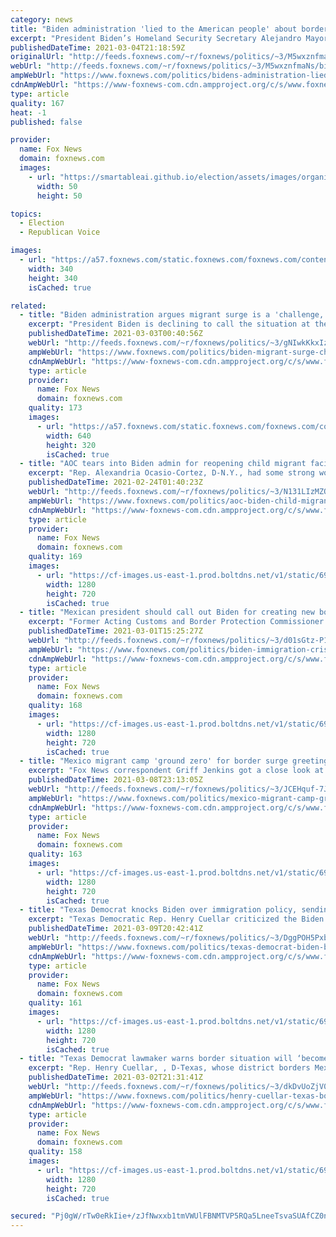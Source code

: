 ```yaml
---
category: news
title: "Biden administration 'lied to the American people' about border crisis: Ex-Border chief"
excerpt: "President Biden’s Homeland Security Secretary Alejandro Mayorkas \"lied to the American people\" about the growing border crisis, former Acting Customs and Border Protection Commissioner Mark Morgan said Thursday on \"The Faulkner Focus.\""
publishedDateTime: 2021-03-04T21:18:59Z
originalUrl: "http://feeds.foxnews.com/~r/foxnews/politics/~3/M5wxznfmaNs/bidens-administration-lied-american-border-crisis"
webUrl: "http://feeds.foxnews.com/~r/foxnews/politics/~3/M5wxznfmaNs/bidens-administration-lied-american-border-crisis"
ampWebUrl: "https://www.foxnews.com/politics/bidens-administration-lied-american-border-crisis.amp"
cdnAmpWebUrl: "https://www-foxnews-com.cdn.ampproject.org/c/s/www.foxnews.com/politics/bidens-administration-lied-american-border-crisis.amp"
type: article
quality: 167
heat: -1
published: false

provider:
  name: Fox News
  domain: foxnews.com
  images:
    - url: "https://smartableai.github.io/election/assets/images/organizations/foxnews.com-50x50.jpg"
      width: 50
      height: 50

topics:
  - Election
  - Republican Voice

images:
  - url: "https://a57.foxnews.com/static.foxnews.com/foxnews.com/content/uploads/2021/01/340/340/FOX-headshot-2-1.jpg?ve=1&tl=1"
    width: 340
    height: 340
    isCached: true

related:
  - title: "Biden administration argues migrant surge is a 'challenge,' not a 'crisis'"
    excerpt: "President Biden is declining to call the situation at the southern border a crisis – even amid reports that his administration needs another 20,000 beds at migrant facilities to deal with a surge of unaccompanied minors."
    publishedDateTime: 2021-03-03T00:40:56Z
    webUrl: "http://feeds.foxnews.com/~r/foxnews/politics/~3/gNIwkKkxIzc/biden-migrant-surge-challenge-not-crisis"
    ampWebUrl: "https://www.foxnews.com/politics/biden-migrant-surge-challenge-not-crisis.amp"
    cdnAmpWebUrl: "https://www-foxnews-com.cdn.ampproject.org/c/s/www.foxnews.com/politics/biden-migrant-surge-challenge-not-crisis.amp"
    type: article
    provider:
      name: Fox News
      domain: foxnews.com
    quality: 173
    images:
      - url: "https://a57.foxnews.com/static.foxnews.com/foxnews.com/content/uploads/2021/03/640/320/AP21061778358268-e1614731162572.jpg?ve=1&tl=1"
        width: 640
        height: 320
        isCached: true
  - title: "AOC tears into Biden admin for reopening child migrant facility: 'This is not okay'"
    excerpt: "Rep. Alexandria Ocasio-Cortez, D-N.Y., had some strong words for President Biden's administration after news surfaced that it was reopening a child migrant detention facility in Texas."
    publishedDateTime: 2021-02-24T01:40:23Z
    webUrl: "http://feeds.foxnews.com/~r/foxnews/politics/~3/N131LIzMZO8/aoc-biden-child-migrant-facility"
    ampWebUrl: "https://www.foxnews.com/politics/aoc-biden-child-migrant-facility.amp"
    cdnAmpWebUrl: "https://www-foxnews-com.cdn.ampproject.org/c/s/www.foxnews.com/politics/aoc-biden-child-migrant-facility.amp"
    type: article
    provider:
      name: Fox News
      domain: foxnews.com
    quality: 169
    images:
      - url: "https://cf-images.us-east-1.prod.boltdns.net/v1/static/694940094001/8c344915-8c99-4be2-b518-e14a049426cb/58ebec30-01e6-4e46-b823-b9f83aae2b97/1280x720/match/image.jpg"
        width: 1280
        height: 720
        isCached: true
  - title: "Mexican president should call out Biden for creating new border 'crisis': Mark Morgan"
    excerpt: "Former Acting Customs and Border Protection Commissioner Mark Morgan said former President Donald Trump’s criticisms of President Joe Biden’s immigration policies at CPAC were “spot on,” arguing that Biden’s “radical, open border policies” have created a “crisis” at the U.S. Southern Border."
    publishedDateTime: 2021-03-01T15:25:27Z
    webUrl: "http://feeds.foxnews.com/~r/foxnews/politics/~3/d01sGtz-P1I/biden-immigration-crisis-southern-border-former-cbp-commissioner"
    ampWebUrl: "https://www.foxnews.com/politics/biden-immigration-crisis-southern-border-former-cbp-commissioner.amp"
    cdnAmpWebUrl: "https://www-foxnews-com.cdn.ampproject.org/c/s/www.foxnews.com/politics/biden-immigration-crisis-southern-border-former-cbp-commissioner.amp"
    type: article
    provider:
      name: Fox News
      domain: foxnews.com
    quality: 168
    images:
      - url: "https://cf-images.us-east-1.prod.boltdns.net/v1/static/694940094001/418fe94b-51ac-40be-af29-f63af8bd00ef/4f3c3e64-8000-41ef-905d-5bebc35010b1/1280x720/match/image.jpg"
        width: 1280
        height: 720
        isCached: true
  - title: "Mexico migrant camp 'ground zero' for border surge greeting Biden administration: Griff Jenkins"
    excerpt: "Fox News correspondent Griff Jenkins got a close look at \"ground zero\" for the border surge greeting the Biden administration in its early weeks, showing viewers a crowded migrant camp just over the southern border in Matamoros, Mexico."
    publishedDateTime: 2021-03-08T23:13:05Z
    webUrl: "http://feeds.foxnews.com/~r/foxnews/politics/~3/JCEHquf-7JM/mexico-migrant-camp-ground-zero-for-border-surge-greeting-biden-administration-griff-jenkins"
    ampWebUrl: "https://www.foxnews.com/politics/mexico-migrant-camp-ground-zero-for-border-surge-greeting-biden-administration-griff-jenkins.amp"
    cdnAmpWebUrl: "https://www-foxnews-com.cdn.ampproject.org/c/s/www.foxnews.com/politics/mexico-migrant-camp-ground-zero-for-border-surge-greeting-biden-administration-griff-jenkins.amp"
    type: article
    provider:
      name: Fox News
      domain: foxnews.com
    quality: 163
    images:
      - url: "https://cf-images.us-east-1.prod.boltdns.net/v1/static/694940094001/9ebf16c6-672f-4976-a8f8-04114e139287/874b2ea1-866b-4a5b-8c73-7dd8fa4162c7/1280x720/match/image.jpg"
        width: 1280
        height: 720
        isCached: true
  - title: "Texas Democrat knocks Biden over immigration policy, sending delegation to the state without notice"
    excerpt: "Texas Democratic Rep. Henry Cuellar criticized the Biden administration’s handling of the border on Tuesday and said the president sent a delegation without notice to his district to investigate the surge of illegal immigrants into the United States."
    publishedDateTime: 2021-03-09T20:42:41Z
    webUrl: "http://feeds.foxnews.com/~r/foxnews/politics/~3/DggPOH5Pxbw/texas-democrat-biden-border-security-immigrants"
    ampWebUrl: "https://www.foxnews.com/politics/texas-democrat-biden-border-security-immigrants.amp"
    cdnAmpWebUrl: "https://www-foxnews-com.cdn.ampproject.org/c/s/www.foxnews.com/politics/texas-democrat-biden-border-security-immigrants.amp"
    type: article
    provider:
      name: Fox News
      domain: foxnews.com
    quality: 161
    images:
      - url: "https://cf-images.us-east-1.prod.boltdns.net/v1/static/694940094001/ca367615-e9f9-461b-a571-32302858b29d/7d02bbdd-7317-4139-ae68-3b87d71d8e35/1280x720/match/image.jpg"
        width: 1280
        height: 720
        isCached: true
  - title: "Texas Democrat lawmaker warns border situation will ‘become a crisis’ without Biden administration action"
    excerpt: "Rep. Henry Cuellar, , D-Texas, whose district borders Mexico, says he believes the situation at the border will \"become a crisis\" if President Joe Biden’s administration does not take a stronger stance against illegal immigration."
    publishedDateTime: 2021-03-02T21:31:41Z
    webUrl: "http://feeds.foxnews.com/~r/foxnews/politics/~3/dkDvUoZjV0E/henry-cuellar-texas-border-crisis-biden-administration-action"
    ampWebUrl: "https://www.foxnews.com/politics/henry-cuellar-texas-border-crisis-biden-administration-action.amp"
    cdnAmpWebUrl: "https://www-foxnews-com.cdn.ampproject.org/c/s/www.foxnews.com/politics/henry-cuellar-texas-border-crisis-biden-administration-action.amp"
    type: article
    provider:
      name: Fox News
      domain: foxnews.com
    quality: 158
    images:
      - url: "https://cf-images.us-east-1.prod.boltdns.net/v1/static/694940094001/967baea6-efee-4745-967b-7c71937049ac/f6882a97-ccd1-42a7-842b-73d34c571173/1280x720/match/image.jpg"
        width: 1280
        height: 720
        isCached: true

secured: "Pj0gW/rTw0eRkIie+/zJfNwxxb1tmVWUlFBNMTVP5RQa5LneeTsvaSUAfCZ0nODrja7zT0a2Y9IMPnZ9A/tLMQCNKlZF5BEl+bpX2XfZgovlWK8w+CeRFglqoaKb0WHPvNbIWbGcQwixNn9FwEmI/3K/XESH7FGWaS9QFWZBCQufKCMuLVifA6O+oHQkN8E5WguwFRXPYucmJC8XKYwLAyBGbDOURT71nR74BMoDZqT8I0z9+VrDVP3NfJlLZto8MxG9vF2uyxXVgVtbGJPlft0g3V+kgElOZAx0bJPzBUdzKQk7t7zABLszqtZbuwBOXsDgFH37TbB/yhrdftdd52l6/alAdbDzVnDorw7VlVY=;ZFaYuCeXYPi5yZ72iX1CDg=="
---
```


